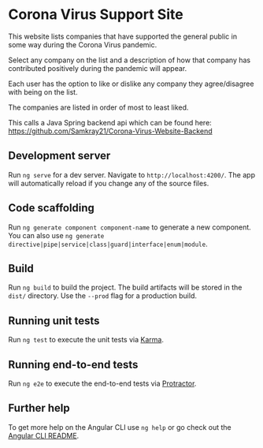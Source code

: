 # Corona Virus Support Site

This website lists companies that have supported the general public in some way during the Corona Virus pandemic.

Select any company on the list and a description of how that company has contributed positively during the pandemic will appear.

Each user has the option to like or dislike any company they agree/disagree with being on the list.

The companies are listed in order of most to least liked. 

This calls a Java Spring backend api which can be found here: https://github.com/Samkray21/Corona-Virus-Website-Backend 

## Development server

Run `ng serve` for a dev server. Navigate to `http://localhost:4200/`. The app will automatically reload if you change any of the source files.

## Code scaffolding

Run `ng generate component component-name` to generate a new component. You can also use `ng generate directive|pipe|service|class|guard|interface|enum|module`.

## Build

Run `ng build` to build the project. The build artifacts will be stored in the `dist/` directory. Use the `--prod` flag for a production build.

## Running unit tests

Run `ng test` to execute the unit tests via [Karma](https://karma-runner.github.io).

## Running end-to-end tests

Run `ng e2e` to execute the end-to-end tests via [Protractor](http://www.protractortest.org/).

## Further help

To get more help on the Angular CLI use `ng help` or go check out the [Angular CLI README](https://github.com/angular/angular-cli/blob/master/README.md).
